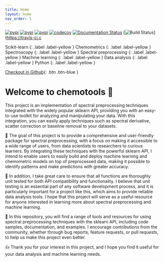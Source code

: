 ```yaml
---
title: Home
layout: home
nav_order: 1
---
```


[![pypi](https://img.shields.io/pypi/v/chemotools)](https://pypi.org/project/chemotools)
[![pypi](https://img.shields.io/pypi/pyversions/chemotools)](https://pypi.org/project/chemotools)
[![pypi](https://img.shields.io/pypi/l/chemotools)](https://github.com/paucablop/chemotools/blob/main/LICENSE)
[![codecov](https://codecov.io/github/paucablop/chemotools/branch/main/graph/badge.svg?token=D7JUJM89LN)](https://codecov.io/github/paucablop/chemotools)
[![Documentation Status](https://readthedocs.org/projects/chemotools/badge/?version=latest)](https://chemotools.readthedocs.io/en/latest/?badge=latest)
[![Build Status](https://travis-ci.com/paucablop/chemotools.svg?branch=main)](https://travis-ci.c

Scikit-learn {: .label .label-yellow } Chemometrics {: .label .label-yellow } Spectroscopy {: .label .label-yellow } Spectral preprocessing {: .label .label-yellow } Machine learning {: .label .label-yellow } Data analysis {: .label .label-yellow } Python {: .label .label-yellow }

[Checkout in Github](https://github.com/paucablop/chemotools){: .btn .btn-blue }

# __Welcome to chemotools 🖖__

This project is an implementation of spectral preprocessing techniques integrated with the widely popular sklearn API, providing you with an easy-to-use toolkit for analyzing and manipulating your data. With this integration, you can easily apply techniques such as spectral derivative, scatter correction or baseline removal to your datasets.

🎯 The goal of this project is to provide a comprehensive and user-friendly package for spectral preprocessing, with a focus on making it accessible to a wide range of users, from data scientists to researchers to curious learners. By integrating these techniques with the powerful sklearn API, I intend to enable users to easily build and deploy machine learning and chemometric models on top of preprocessed data, making it possible to identify patterns and make predictions with greater accuracy.


📝 In addition, I take great care to ensure that all functions are thoroughly unit tested for both API compatibility and functionality. I believe that unit testing is an essential part of any software development process, and it is particularly important for a project like this, which aims to provide reliable data analysis tools. I hope that this project will serve as a useful resource for anyone interested in learning more about spectral preprocessing and machine learning.

🚀 In this repository, you will find a range of tools and resources for using spectral preprocessing techniques with the sklearn API, including code samples, documentation, and examples. I encourage contributions from the community, whether through bug reports, feature requests, or pull requests, to help us make this project even better.

👍 Thank you for your interest in this project, and I hope you find it useful for your data analysis and machine learning needs.